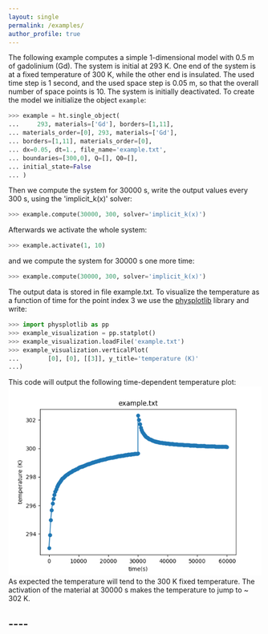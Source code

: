 ```yaml
---
layout: single
permalink: /examples/
author_profile: true
---
```


The following example computes a simple 1-dimensional model with 0.5 m of gadolinium (Gd). The system is initial at 293 K. One end of the system is at a fixed temperature of 300 K, while the other end is insulated. The used time step is 1 second, and the used space step is 0.05 m, so that the overall number of space points is 10. The system is initially deactivated. To create the model we initialize the object `example`:

```python
>>> example = ht.single_object(
...     293, materials=['Gd'], borders=[1,11],
...	materials_order=[0], 293, materials=['Gd'],
...	borders=[1,11], materials_order=[0],
...	dx=0.05, dt=1., file_name='example.txt',
...	boundaries=[300,0], Q=[], Q0=[],
...	initial_state=False
... )
```

Then we compute the system for 30000 s, write the output values every 300 s, using the 'implicit_k(x)' solver:

```python
>>> example.compute(30000, 300, solver='implicit_k(x)')
```

Afterwards we activate the whole system:

```python
>>> example.activate(1, 10)
```

and we compute the system for 30000 s one more time:

```python
>>> example.compute(30000, 300, solver='implicit_k(x)')
```

The output data is stored in file example.txt. To visualize the temperature as a function of time for the point index 3 we use the <a href='https://github.com/danieljosesilva/physplotlib'>physplotlib</a> library and write:

```python
>>> import physplotlib as pp
>>> example_visualization = pp.statplot()
>>> example_visualization.loadFile('example.txt')
>>> example_visualization.verticalPlot(
...        [0], [0], [[3]], y_title='temperature (K)'
...)
```

This code will output the following time-dependent temperature plot:
![heatrapy-example](/assets/example.png)
As expected the temperature will tend to the 300 K fixed temperature. The activation of the material at 30000 s makes the temperature to jump to ~ 302 K.

## ----
